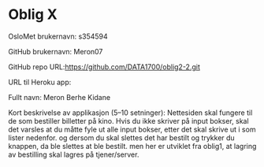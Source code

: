 Oblig X
=======
OsloMet brukernavn: s354594

GitHub brukernavn: Meron07

GitHub repo URL:https://github.com/DATA1700/oblig2-2.git

URL til Heroku app:

Fullt navn: Meron Berhe Kidane

Kort beskrivelse av applikasjon (5–10 setninger): Nettesiden skal fungere til de som bestiller billetter på kino. Hvis du ikke skriver på input bokser, skal det varsles at du måtte fyle ut alle input bokser, etter det skal skrive ut i som lister nedenfor. og dersom du skal slettes det har bestilt og trykker du knappen, da ble slettes at ble bestilt.
men her er utviklet fra oblig1, at lagring av bestilling skal lagres på tjener/server. 
